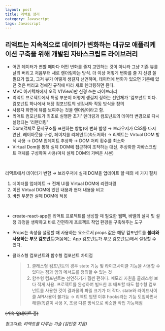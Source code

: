 ```yaml
---
layout: post
title: 리액트 정리
category: Javascript
tags: Javascript
---
```


## 리액트는 지속적으로 데이터가 변화하는 대규모 애플리케이션 구축을 위해 개발된 자바스크립트 라이브러리

- 어떤 데이터가 변할 때마다 어떤 변화를 줄지 고민하는 것이 아니라 그냥 기존 뷰를 날려 버리고 처음부터 새로 렌더링하는 방식. 더 이상 어떻게 변화를 줄 지 신경 쓸 필요가 없고, 그저 뷰가 어떻게 생길지 선언하며, 데이터에 변화가 있으면 기존에 있던 것은 버리고 정해진 규칙에 따라 새로 렌더링하면 된다.
- MVC 아키텍처에서 오직 V(View)만 신경 쓰는 라이브러리
- 리액트 프로젝트에서 특정 부분이 어떻게 생길지 정하는 선언체가 '컴포넌트'이다. 컴포넌트 하나에서 해당 컴포넌트의 생김새와 작동 방식을 정의
- 사용자 화면에 뷰를 보여주는 것을 렌더링이라고 함.
- 리액트 컴포넌트가 최초로 실행한 초기' 렌더링과 컴포넌트의 데이터 변경으로 다시 실행되는 '리렌더링'
- Dom(객체로 문서구조를 표현하는 방법)에 변화 발생 → 브라우저가 CSS를 다시 연산, 레이아웃을 구성, 페이지를 리페인트(속도저하) → 리액트는 Virtual DOM 방식 사용 → DOM 업데이트 추상화 → DOM 처리 횟수를 최소화
- Virtual Dom을 통해 실제 DOM에 접근하여 조작하는 대신, 추상화한 자바스크립트 객체를 구성하여 사용(마치 실제 DOM의 가벼운 사본)

<br>

리액트에서 데이터가 변함 → 브라우저에 실제 DOM을 업데이트 할 때의 세 가지 절차

1. 데이터를 업데이트 → 전체 UI를 Virtual DOM에 리렌더링
2. 이전 Virtual DOM에 있던 내용과 현재 내용을 비교
3. 바뀐 부분만 실제 DOM에 적용

<br>

- create-react-app은 리액트 프로젝트를 생성할 때 필요한 웹팩, 바벨의 설치 및 설정 과정을 생략하고 바로 간편하게 프로젝트 작업 환경을 구축해주는 도구
- Props는 속성을 설정할 때 사용하는 요소로서 props 값은 해당 컴포넌트를 **불러와 사용하는 부모 컴포넌트**(처음에는 App 컴포넌트가 부모 컴포넌트)에서 설정할 수 있다.

- 클래스형 컴포넌트와 함수형 컴포넌트 차이점
  > 1. 클래스형 컴포넌트의 경우 state 기능 및 라이프사이클 기능을 사용할 수 있다는 점과 임의 메서드를 정의할 수 있는 것
  > 2. 함수형 컴포넌트는 선언하기가 훨씬 편하다. 메모리 자원을 클래스형 보다 적게 사용. 프로젝트를 완성하여 빌드한 후 배포할 때도 함수형 컴포넌트를 사용한 것이 결과물의 파일 크기가 더 작다. state와 라이프사이클 API사용이 불가능 → 리액트 업뎃 이후 hooks라는 기능 도입하면서 해결(똑같이 사용 X, 조금 다른 방식으로 비슷한 작업 가능해짐

~~(계속 업데이트 중)~~

_참고자료: 리액트를 다루는 기술 (김민준 지음)_
